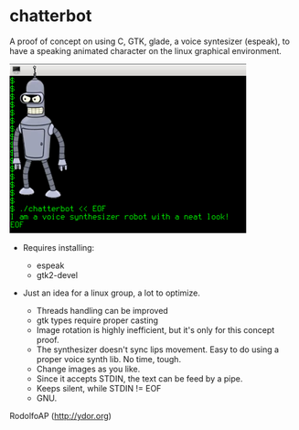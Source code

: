 # chatterbot
A proof of concept on using C, GTK, glade, a voice syntesizer (espeak), to have a speaking animated character on the linux graphical environment.

![Chatterbot](https://github.com/rodolfoap/chatterbot/blob/master/img/chatterbot.png)

- Requires installing:
	* espeak
	* gtk2-devel

- Just an idea for a linux group, a lot to optimize.
	- Threads handling can be improved
	- gtk types require proper casting
	- Image rotation is highly inefficient, but it's only for this concept proof.
	- The synthesizer doesn't sync lips movement. Easy to do using a proper voice synth lib. No time, tough.
	- Change images as you like.
	- Since it accepts STDIN, the text can be feed by a pipe.
	- Keeps silent, while STDIN != EOF
	- GNU.

RodolfoAP (http://ydor.org)
